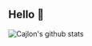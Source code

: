 ## Hello 👋
![Cajlon's github stats](https://github-readme-stats.vercel.app/api?username=cajlonbatista&show_icons=true&theme=radical)

